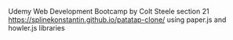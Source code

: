 Udemy Web Development Bootcamp by Colt Steele section 21 https://splinekonstantin.github.io/patatap-clone/
using paper.js and howler.js libraries

